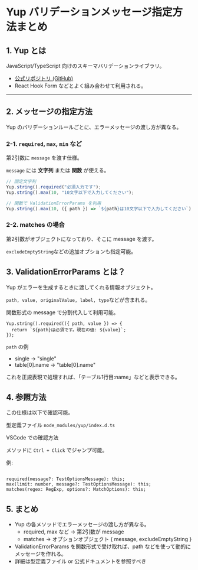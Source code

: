 # Yup バリデーションメッセージ指定方法まとめ

## 1. Yup とは

JavaScript/TypeScript 向けのスキーマバリデーションライブラリ。

- [公式リポジトリ (GitHub)](https://github.com/jquense/yup)
- React Hook Form などとよく組み合わせて利用される。

---

## 2. メッセージの指定方法

Yup のバリデーションルールごとに、エラーメッセージの渡し方が異なる。

### 2-1. `required`, `max`, `min` など

第2引数に `message` を渡す仕様。

`message` には **文字列** または **関数** が使える。

```javascript
// 固定文字列
Yup.string().required("必須入力です");
Yup.string().max(10, "10文字以下で入力してください");

// 関数で ValidationErrorParams を利用
Yup.string().max(10, ({ path }) => `${path}は10文字以下で入力してください`);
```

### 2-2. matches の場合

第2引数がオブジェクトになっており、そこに message を渡す。

`excludeEmptyString`などの追加オプションも指定可能。

## 3. ValidationErrorParams とは？

Yup がエラーを生成するときに渡してくれる情報オブジェクト。

`path, value, originalValue, label, type`などが含まれる。

関数形式の message で分割代入して利用可能。

```
Yup.string().required(({ path, value }) => {
  return `${path}は必須です。現在の値: ${value}`;
});
```

`path` の例

- single → "single"
- table[0].name → "table[0].name"

これを正規表現で処理すれば、「テーブル1行目:name」などと表示できる。

## 4. 参照方法

この仕様は以下で確認可能。

型定義ファイル
`node_modules/yup/index.d.ts`

VSCode での確認方法

メソッドに `Ctrl + Click` でジャンプ可能。

例:

```

required(message?: TestOptionsMessage): this;
max(limit: number, message?: TestOptionsMessage): this;
matches(regex: RegExp, options?: MatchOptions): this;

```

## 5. まとめ

- Yup の各メソッドでエラーメッセージの渡し方が異なる。
  - required, max など → 第2引数が message
  - matches → オプションオブジェクト { message, excludeEmptyString }
- ValidationErrorParams を関数形式で受け取れば、path などを使って動的にメッセージを作れる。
- 詳細は型定義ファイル or 公式ドキュメントを参照すべき
